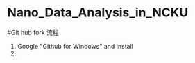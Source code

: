 Nano_Data_Analysis_in_NCKU
==========================
#Git hub fork 流程
1.  Google "Github for Windows" and install
2.  
